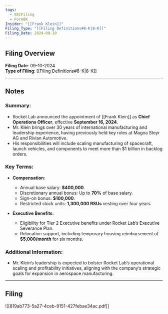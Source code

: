 ```yaml
---
tags:
  - SECFiling
  - Form8K
Insider: "[[Frank Klein]]"
Filing_Type: "[[Filing Definitions#8-K|8-K]]"
Filing_Date: 2024-09-10  
---
```


## Filing Overview

**Filing Date**: 09-10-2024  
**Type of Filing**: [[Filing Definitions#8-K|8-K]]  

---

## Notes

### Summary:
- Rocket Lab announced the appointment of [[Frank Klein]] as **Chief Operations Officer**, effective **September 16, 2024**.
- Mr. Klein brings over 30 years of international manufacturing and leadership experience, having previously held key roles at Magna Steyr AG and Rivian Automotive.
- His responsibilities will include scaling manufacturing of spacecraft, launch vehicles, and components to meet more than $1 billion in backlog orders.

### Key Terms:
- **Compensation**:
  - Annual base salary: **$400,000**.
  - Discretionary annual bonus: Up to **70%** of base salary.
  - Sign-on bonus: **$100,000**.
  - Restricted stock units: **1,300,000 RSUs** vesting over four years.

- **Executive Benefits**:
  - Eligibility for Tier 2 Executive benefits under Rocket Lab’s Executive Severance Plan.
  - Relocation support, including temporary housing reimbursement of **$5,000/month** for six months.

### Additional Information:
- Mr. Klein’s leadership is expected to bolster Rocket Lab’s operational scaling and profitability initiatives, aligning with the company’s strategic goals for expansion in aerospace manufacturing.

---

## Filing

![[819ab773-5a27-4ceb-9151-427febae34ac.pdf]]

